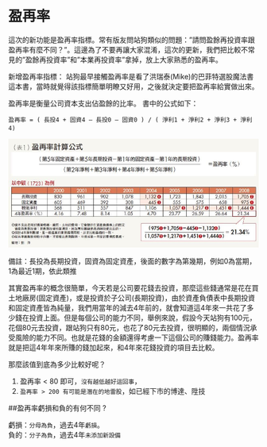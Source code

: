 # 盈再率


這次的新功能是盈再率指標。常有版友問站狗類似的問題：”請問盈餘再投資率跟盈再率有麼不同？”。這邊為了不要再讓大家混淆，這次的更新，我們把比較不常見的”盈餘再投資率”和”本業再投資率”拿掉，放上大家熟悉的盈再率。

 

新增盈再率指標：
站狗最早接觸盈再率是看了洪瑞泰(Mike)的巴菲特選股魔法書這本書，當時就覺得該指標簡單明瞭又好用，之後就決定要把盈再率給實做出來。

盈再率是衡量公司資本支出佔盈餘的比率。 書中的公式如下：

`盈再率 = ( 長投4 + 固資4 – 長投0 – 固資0 ) / ( 淨利1 + 淨利2 + 淨利3 + 淨利4)`

![](images/ccc89b87694133de9aef48caa552231b.jpg)

備註：長投為長期投資，固資為固定資產，後面的數字為第幾期，例如0為當期，1為最近1期，依此類推

其實盈再率的概念很簡單，今天若是公司要花錢去投資，那麼這些錢通常是花在買土地廠房(固定資產)，或是投資於子公司(長期投資)，由於資產負債表中長期投資和固定資產皆為純量，我們用當年的減去4年前的，就會知道這4年來一共花了多少錢在投資上面。但是每個公司的能力不同，舉例來說，假設今天站狗有100元，花個80元去投資，跟站狗只有80元，也花了80元去投資，很明顯的，兩個情況承受風險的能力不同。也就是花錢的金額還得考慮一下這個公司的賺錢能力。盈再率就是把這4年年來所賺的錢加起來，和4年來花錢投資的項目去比較。

那麼該值到底為多少比較好呢？

1. 盈再率 < 80   即可，`沒有越低越好這回事`，
2. `盈再率 > 200 有可能是潛在的地雷股`，如已經下市的博達、陞技


##盈再率虧損和負的有何不同 ?

虧損：`分母為負`，過去4年`虧損`。<br>
負的：`分子為負`，過去4年`未添加新設備`<br>